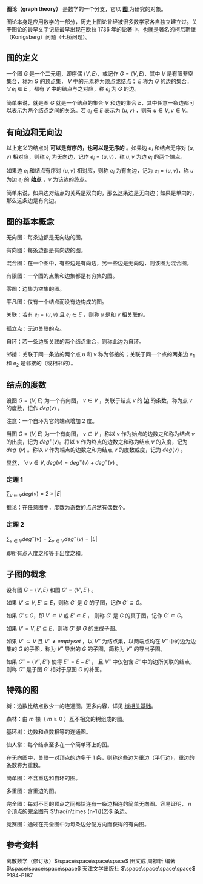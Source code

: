 **图论（graph theory）** 是数学的一个分支，它以 [ **图** ](https://baike.baidu.com/item/%E5%9B%BE%E8%AE%BA/1433806) 为研究的对象。

图论本身是应用数学的一部分，历史上图论曾经被很多数学家各自独立建立过。关于图论的最早文字记载最早出现在欧拉 1736 年的论著中，也就是著名的柯尼斯堡（Konigsberg）问题（七桥问题）。

## 图的定义

一个图 $G$ 是一个二元组，即序偶 $\langle V,E\rangle$，或记作 $G= \langle V,E\rangle$，其中 $V$ 是有限非空集合，称为 $G$ 的顶点集， $V$ 中的元素称为顶点或结点； $E$ 称为 $G$ 的边的集合， $\forall e_i \in E$ ，都有 $V$ 中的结点与之对应，称 $e_i$ 为 $G$ 的边。

简单来说，就是图 $G$ 就是一个结点的集合 $V$ 和边的集合 $E$，其中任意一条边都可以表示为两个结点之间的关系。若 $e_i\in E$ 表示为 $\langle u,v\rangle$ ，则有 $u\in V , v\in V$。

## 有向边和无向边

以上定义的结点对 **可以是有序的，也可以是无序的** 。如果边 $e_i$ 和结点无序对 $(u,v)$ 相对应，则称 $e_i$ 为无向边，记作 $e_i=(u,v)$，称 $u,v$ 为边 $e_i$ 的两个端点。

如果边 $e_i$ 和结点有序对 $\langle u,v\rangle$ 相对应，则称 $e_i$ 为有向边，记为 $e_i= \langle u,v\rangle$，称 $u$ 为边 $e_i$ 的 **始点** ，$v$ 为该边的终点。

简单来说，如果边对结点的关系是双向的，那么这条边是无向边；如果是单向的，那么这条边是有向边。

## 图的基本概念

无向图：每条边都是无向边的图。

有向图：每条边都是有向边的图。

混合图：在一个图中，有些边是有向边，另一些边是无向边，则该图为混合图。

有限图：一个图的点集和边集都是有穷集的图。

零图：边集为空集的图。

平凡图：仅有一个结点而没有边构成的图。

关联：若有 $e_i=(u,v)$ 且 $e_i\in E$ ，则称 $u$ 是和 $v$ 相关联的。

孤立点：无边关联的点。

自环：若一条边所关联的两个结点重合，则称此边为自环。

邻接：关联于同一条边的两个点 $u$ 和 $v$ 称为邻接的；关联于同一个点的两条边 $e_1$ 和 $e_2$ 是邻接的（或相邻的）。

## 结点的度数

设图 $G= \langle V,E\rangle$ 为一个有向图， $v\in V$ ，关联于结点 $v$ 的 **边** 的条数，称为点 $v$ 的度数，记作 $deg(v)$ 。

注意：一个自环为它的端点增加 2 度。

当图 $G= \langle V,E\rangle$ 为一个有向图， $v\in V$ ，称以 $v$ 作为始点的边数之和称为结点 $v$ 的出度，记为 $deg^{+} (v)$。将以 $v$ 作为终点的边数之和称为结点 $v$ 的入度，记为 $deg^{-} (v)$ 。称以 $v$ 作为端点的边数之和为结点 $v$ 的度数或度，记为 $deg(v)$ 。

显然， $\forall v\in V,deg(v)=deg^{+} (v)+deg^{-} (v)$ 。

### 定理 1

$\sum_{v\in V} deg(v)=2\times |E|$ 

推论：在任意图中，度数为奇数的点必然有偶数个。

### 定理 2

$\sum_{v\in V} deg^{+} (v)=\sum_{v\in V} deg^{-} (v)=|E|$

即所有点入度之和等于出度之和。

## 子图的概念

设有图 $G= \langle V,E\rangle$ 和图 $G'= \langle V',E'\rangle$ 。

如果 $V'\subseteq V,E'\subseteq E$，则称 $G'$ 是 $G$ 的子图，记作 $G'\subseteq G$。

如果 $G'\subsetneqq G$，即 $V'\subset V$ 或 $E'\subset E$ ， 则称 $G'$ 是 $G$ 的真子图，记作 $G'\subset G$。

如果 $V'=V,E'\subseteq E$，则称 $G'$ 是 $G$ 的生成子图。

如果 $V''\subseteq V$ 且 $V'' \neq emptyset$ ，以 $V''$ 为结点集，以两端点均在 $V''$ 中的边为边集的 $G$ 的子图，称为 $V''$ 导出的 $G$ 的子图，简称为 $V''$ 的导出子图。

如果 $G''= \langle V'',E''\rangle$ 使得 $E''=E-E'$ ， 且 $V''$ 中仅包含 $E''$ 中的边所关联的结点，则称 $G''$ 是子图 $G'$ 相对于原图 $G$ 的补图。

## 特殊的图

树：边数比结点数少一的连通图。更多内容，详见 [树相关基础](/graph/tree-basic/)。

森林：由 $m$ 棵（ $m\ge 0$ ）互不相交的树组成的图。

基环树：边数和点数相等的连通图。

仙人掌：每个结点至多在一个简单环上的图。

在无向图中，关联一对顶点的边多于 1 条，则称这些边为重边（平行边），重边的条数称为重数。

简单图：不含重边和自环的图。

多重图：含重边的图。

完全图：每对不同的顶点之间都恰连有一条边相连的简单无向图。容易证明， $n$ 个顶点的完全图有 $\frac{n\times (n-1)}{2}$ 条边。

竞赛图：通过在完全图中为每条边分配方向而获得的有向图。

## 参考资料

离散数学（修订版）$\space\space\space\space$ 田文成 周禄新 编著 $\space\space\space\space$ 天津文学出版社 $\space\space\space\space$ P184-P187
